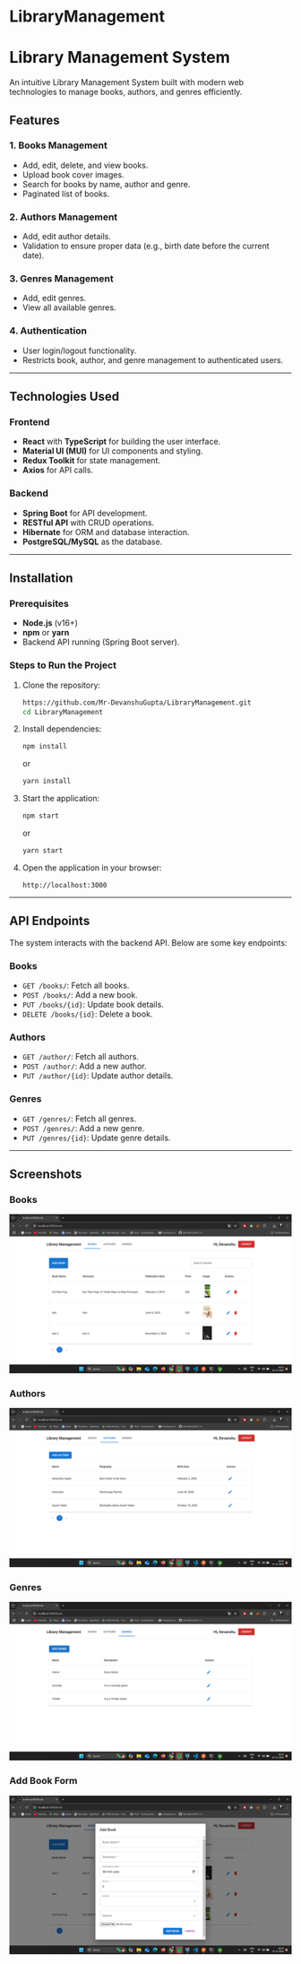 # LibraryManagement
# Library Management System

An intuitive Library Management System built with modern web technologies to manage books, authors, and genres efficiently.

## Features

### 1. Books Management
- Add, edit, delete, and view books.
- Upload book cover images.
- Search for books by name, author and genre.
- Paginated list of books.

### 2. Authors Management
- Add, edit author details.
- Validation to ensure proper data (e.g., birth date before the current date).

### 3. Genres Management
- Add, edit genres.
- View all available genres.

### 4. Authentication
- User login/logout functionality.
- Restricts book, author, and genre management to authenticated users.

---

## Technologies Used

### Frontend
- **React** with **TypeScript** for building the user interface.
- **Material UI (MUI)** for UI components and styling.
- **Redux Toolkit** for state management.
- **Axios** for API calls.

### Backend
- **Spring Boot** for API development.
- **RESTful API** with CRUD operations.
- **Hibernate** for ORM and database interaction.
- **PostgreSQL/MySQL** as the database.

---

## Installation

### Prerequisites
- **Node.js** (v16+)
- **npm** or **yarn**
- Backend API running (Spring Boot server).

### Steps to Run the Project
1. Clone the repository:
    ```bash
    https://github.com/Mr-DevanshuGupta/LibraryManagement.git
    cd LibraryManagement
    ```

2. Install dependencies:
    ```bash
    npm install
    ```
    or
    ```bash
    yarn install
    ```

4. Start the application:
    ```bash
    npm start
    ```
    or
    ```bash
    yarn start
    ```

5. Open the application in your browser:
    ```
    http://localhost:3000
    ```

---

## API Endpoints

The system interacts with the backend API. Below are some key endpoints:

### Books
- `GET /books/`: Fetch all books.
- `POST /books/`: Add a new book.
- `PUT /books/{id}`: Update book details.
- `DELETE /books/{id}`: Delete a book.

### Authors
- `GET /author/`: Fetch all authors.
- `POST /author/`: Add a new author.
- `PUT /author/{id}`: Update author details.

### Genres
- `GET /genres/`: Fetch all genres.
- `POST /genres/`: Add a new genre.
- `PUT /genres/{id}`: Update genre details.

---


## Screenshots

### Books
![Dashboard Screenshot](./Screenshots/books.png)

### Authors
![Add Book Form Screenshot](./Screenshots/Authors.png)

### Genres
![Genres Management Screenshot](./Screenshots/Genres.png)

### Add Book Form
![Add Book Form](./Screenshots//Form.png)